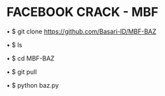 # FACEBOOK CRACK - MBF
• $ git clone https://github.com/Basari-ID/MBF-BAZ




• $ ls




• $ cd MBF-BAZ




• $ git pull




• $ python baz.py










